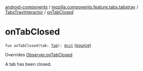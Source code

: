 [android-components](../../index.md) / [mozilla.components.feature.tabs.tabstray](../index.md) / [TabsTrayInteractor](index.md) / [onTabClosed](./on-tab-closed.md)

# onTabClosed

`fun onTabClosed(tab: `[`Tab`](../../mozilla.components.concept.tabstray/-tab/index.md)`): `[`Unit`](https://kotlinlang.org/api/latest/jvm/stdlib/kotlin/-unit/index.html) [(source)](https://github.com/mozilla-mobile/android-components/blob/master/components/feature/tabs/src/main/java/mozilla/components/feature/tabs/tabstray/TabsTrayInteractor.kt#L35)

Overrides [Observer.onTabClosed](../../mozilla.components.concept.tabstray/-tabs-tray/-observer/on-tab-closed.md)

A tab has been closed.

